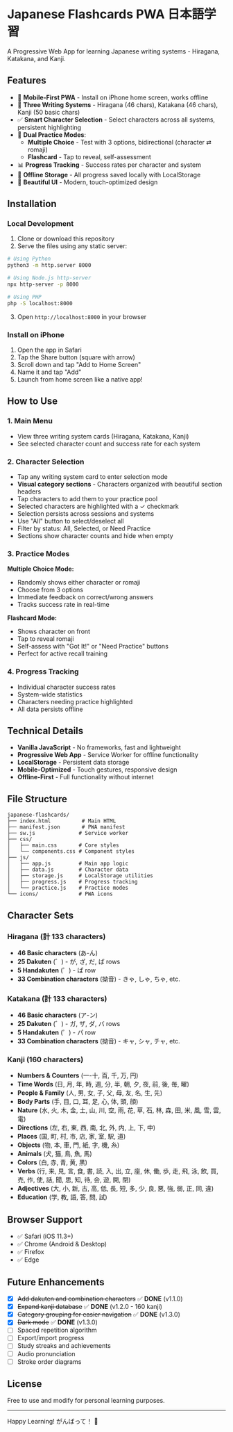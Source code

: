 # Japanese Flashcards PWA 日本語学習

A Progressive Web App for learning Japanese writing systems - Hiragana, Katakana, and Kanji.

## Features

- 📱 **Mobile-First PWA** - Install on iPhone home screen, works offline
- 🎌 **Three Writing Systems** - Hiragana (46 chars), Katakana (46 chars), Kanji (50 basic chars)
- ✅ **Smart Character Selection** - Select characters across all systems, persistent highlighting
- 🎯 **Dual Practice Modes**:
  - **Multiple Choice** - Test with 3 options, bidirectional (character ⇄ romaji)
  - **Flashcard** - Tap to reveal, self-assessment
- 📊 **Progress Tracking** - Success rates per character and system
- 💾 **Offline Storage** - All progress saved locally with LocalStorage
- 🎨 **Beautiful UI** - Modern, touch-optimized design

## Installation

### Local Development

1. Clone or download this repository
2. Serve the files using any static server:

```bash
# Using Python
python3 -m http.server 8000

# Using Node.js http-server
npx http-server -p 8000

# Using PHP
php -S localhost:8000
```

3. Open `http://localhost:8000` in your browser

### Install on iPhone

1. Open the app in Safari
2. Tap the Share button (square with arrow)
3. Scroll down and tap "Add to Home Screen"
4. Name it and tap "Add"
5. Launch from home screen like a native app!

## How to Use

### 1. Main Menu
- View three writing system cards (Hiragana, Katakana, Kanji)
- See selected character count and success rate for each system

### 2. Character Selection
- Tap any writing system card to enter selection mode
- **Visual category sections** - Characters organized with beautiful section headers
- Tap characters to add them to your practice pool
- Selected characters are highlighted with a ✓ checkmark
- Selection persists across sessions and systems
- Use "All" button to select/deselect all
- Filter by status: All, Selected, or Need Practice
- Sections show character counts and hide when empty

### 3. Practice Modes

**Multiple Choice Mode:**
- Randomly shows either character or romaji
- Choose from 3 options
- Immediate feedback on correct/wrong answers
- Tracks success rate in real-time

**Flashcard Mode:**
- Shows character on front
- Tap to reveal romaji
- Self-assess with "Got It!" or "Need Practice" buttons
- Perfect for active recall training

### 4. Progress Tracking
- Individual character success rates
- System-wide statistics
- Characters needing practice highlighted
- All data persists offline

## Technical Details

- **Vanilla JavaScript** - No frameworks, fast and lightweight
- **Progressive Web App** - Service Worker for offline functionality
- **LocalStorage** - Persistent data storage
- **Mobile-Optimized** - Touch gestures, responsive design
- **Offline-First** - Full functionality without internet

## File Structure

```
japanese-flashcards/
├── index.html          # Main HTML
├── manifest.json       # PWA manifest
├── sw.js              # Service worker
├── css/
│   ├── main.css       # Core styles
│   └── components.css # Component styles
├── js/
│   ├── app.js         # Main app logic
│   ├── data.js        # Character data
│   ├── storage.js     # LocalStorage utilities
│   ├── progress.js    # Progress tracking
│   └── practice.js    # Practice modes
└── icons/             # PWA icons

```

## Character Sets

### Hiragana (計 133 characters)
- **46 Basic characters** (あ-ん)
- **25 Dakuten** (゛) - が, ざ, だ, ば rows
- **5 Handakuten** (゜) - ぱ row
- **33 Combination characters** (拗音) - きゃ, しゃ, ちゃ, etc.

### Katakana (計 133 characters)
- **46 Basic characters** (ア-ン)
- **25 Dakuten** (゛) - ガ, ザ, ダ, バ rows
- **5 Handakuten** (゜) - パ row
- **33 Combination characters** (拗音) - キャ, シャ, チャ, etc.

### Kanji (160 characters)
- **Numbers & Counters** (一-十, 百, 千, 万, 円)
- **Time Words** (日, 月, 年, 時, 週, 分, 半, 朝, 夕, 夜, 前, 後, 毎, 曜)
- **People & Family** (人, 男, 女, 子, 父, 母, 友, 名, 生, 先)
- **Body Parts** (手, 目, 口, 耳, 足, 心, 体, 頭, 顔)
- **Nature** (水, 火, 木, 金, 土, 山, 川, 空, 雨, 花, 草, 石, 林, 森, 田, 米, 風, 雪, 雲, 電)
- **Directions** (左, 右, 東, 西, 南, 北, 外, 内, 上, 下, 中)
- **Places** (国, 町, 村, 市, 店, 家, 室, 駅, 道)
- **Objects** (物, 本, 車, 門, 紙, 字, 機, 糸)
- **Animals** (犬, 猫, 鳥, 魚, 馬)
- **Colors** (白, 赤, 青, 黄, 黒)
- **Verbs** (行, 来, 見, 言, 食, 書, 読, 入, 出, 立, 座, 休, 働, 歩, 走, 飛, 泳, 飲, 買, 売, 作, 使, 話, 聞, 思, 知, 待, 会, 遊, 開, 閉)
- **Adjectives** (大, 小, 新, 古, 高, 低, 長, 短, 多, 少, 良, 悪, 強, 弱, 正, 同, 違)
- **Education** (学, 教, 語, 答, 問, 試)

## Browser Support

- ✅ Safari (iOS 11.3+)
- ✅ Chrome (Android & Desktop)
- ✅ Firefox
- ✅ Edge

## Future Enhancements

- [x] ~~Add dakuten and combination characters~~ ✅ **DONE** (v1.1.0)
- [x] ~~Expand kanji database~~ ✅ **DONE** (v1.2.0 - 160 kanji)
- [x] ~~Category grouping for easier navigation~~ ✅ **DONE** (v1.3.0)
- [x] ~~Dark mode~~ ✅ **DONE** (v1.3.0)
- [ ] Spaced repetition algorithm
- [ ] Export/import progress
- [ ] Study streaks and achievements
- [ ] Audio pronunciation
- [ ] Stroke order diagrams

## License

Free to use and modify for personal learning purposes.

---

Happy Learning! がんばって！ 🎌
